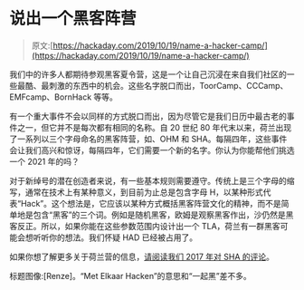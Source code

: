 # 说出一个黑客阵营

> 原文:[https://hackaday.com/2019/10/19/name-a-hacker-camp/](https://hackaday.com/2019/10/19/name-a-hacker-camp/)

我们中的许多人都期待参观黑客夏令营，这是一个让自己沉浸在来自我们社区的一些最酷、最刺激的东西中的机会。这些名字脱口而出，ToorCamp、CCCamp、EMFcamp、BornHack 等等。

有一个重大事件不会以同样的方式脱口而出，因为尽管它是我们日历中最古老的事件之一，但它并不是每次都有相同的名称。自 20 世纪 80 年代末以来，荷兰出现了一系列以三个字母命名的黑客阵营，如、OHM 和 SHA。每隔四年，这些事件会让我们高兴和惊讶，每隔四年，它们需要一个新的名字。你认为你能帮他们挑选一个 2021 年的吗？

对于新绰号的潜在创造者来说，有一些基本规则需要遵守。传统上是三个字母的缩写，通常在技术上有某种意义，到目前为止总是包含字母 H，以某种形式代表“Hack”。这个想法是，它应该以某种方式概括黑客阵营文化的精神，而不是简单地是包含“黑客”的三个词。例如是随机黑客，欧姆是观察黑客作出，沙仍然是黑客反正。所以，如果你能在这些参数范围内设计出一个 TLA，荷兰有一群黑客可能会想听听你的想法。我们怀疑 HAD 已经被占用了。

如果你想了解更多关于荷兰营的信息，[请阅读我们 2017 年对 SHA 的评论](https://hackaday.com/2017/08/25/shacamp-2017-a-personal-review/)。

标题图像:[Renze]。“Met Elkaar Hacken”的意思和“一起黑”差不多。